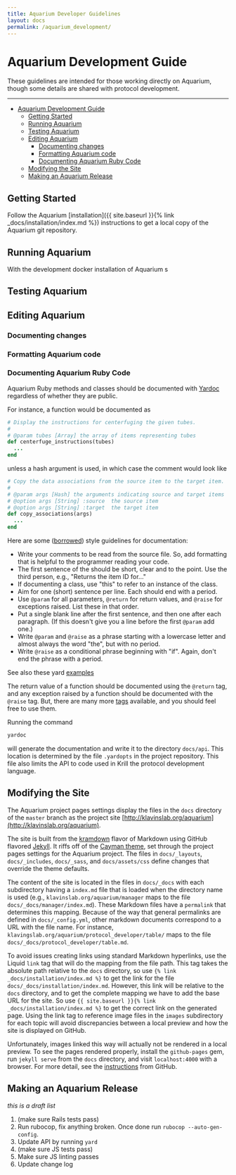```yaml
---
title: Aquarium Developer Guidelines
layout: docs
permalink: /aquarium_development/
---
```


# Aquarium Development Guide

These guidelines are intended for those working directly on Aquarium, though some details are shared with protocol development.

---

<!-- TOC -->

- [Aquarium Development Guide](#aquarium-development-guide)
    - [Getting Started](#getting-started)
    - [Running Aquarium](#running-aquarium)
    - [Testing Aquarium](#testing-aquarium)
    - [Editing Aquarium](#editing-aquarium)
        - [Documenting changes](#documenting-changes)
        - [Formatting Aquarium code](#formatting-aquarium-code)
        - [Documenting Aquarium Ruby Code](#documenting-aquarium-ruby-code)
    - [Modifying the Site](#modifying-the-site)
    - [Making an Aquarium Release](#making-an-aquarium-release)

<!-- /TOC -->

## Getting Started

Follow the Aquarium [installation]({{ site.baseurl }}{% link _docs/installation/index.md %}) instructions to get a local copy of the Aquarium git repository.

## Running Aquarium

With the development docker installation of Aquarium s

## Testing Aquarium

## Editing Aquarium

### Documenting changes

### Formatting Aquarium code

### Documenting Aquarium Ruby Code

Aquarium Ruby methods and classes should be documented with [Yardoc](http://www.rubydoc.info/gems/yard/file/docs/GettingStarted.md) regardless of whether they are public.

For instance, a function would be documented as

```ruby
# Display the instructions for centerfuging the given tubes.
#
# @param tubes [Array] the array of items representing tubes
def centerfuge_instructions(tubes)
  ...
end
```

unless a hash argument is used, in which case the comment would look like

```ruby
# Copy the data associations from the source item to the target item.
#
# @param args [Hash] the arguments indicating source and target items
# @option args [String] :source  the source item
# @option args [String] :target  the target item
def copy_associations(args)
  ...
end
```

Here are some ([borrowed](http://blog.joda.org/2012/11/javadoc-coding-standards.html)) style guidelines for documentation:

- Write your comments to be read from the source file.
  So, add formatting that is helpful to the programmer reading your code.
- The first sentence of the should be short, clear and to the point.
  Use the third person, e.g., "Returns the item ID for..."
- If documenting a class, use "this" to refer to an instance of the class.
- Aim for one (short) sentence per line.
  Each should end with a period.
- Use `@param` for all parameters, `@return` for return values, and `@raise` for exceptions raised.
  List these in that order.
- Put a single blank line after the first sentence, and then one after each paragraph.
  (If this doesn't give you a line before the first `@param` add one.)
- Write `@param` and `@raise` as a phrase starting with a lowercase letter and almost always the word "the", but with no period.
- Write `@raise` as a conditional phrase beginning with "if".
  Again, don't end the phrase with a period.

See also these yard [examples](https://gist.github.com/chetan/1827484)

The return value of a function should be documented using the `@return` tag, and any exception raised by a function should be documented with the `@raise` tag.
But, there are many more [tags](http://www.rubydoc.info/gems/yard/file/docs/Tags.md#Tag_List) available, and you should feel free to use them.

Running the command

```bash
yardoc
```

will generate the documentation and write it to the directory `docs/api`.
This location is determined by the file `.yardopts` in the project repository.
This file also limits the API to code used in Krill the protocol development language.

## Modifying the Site

The Aquarium project pages settings display the files in the `docs` directory of the `master` branch as the project site [http://klavinslab.org/aquarium](http://klavinslab.org/aquarium).

The site is built from the [kramdown](https://kramdown.gettalong.org) flavor of Markdown using GitHub flavored [Jekyll](https://jekyllrb.com).
It riffs off of the [Cayman theme](https://github.com/pages-themes/cayman), set through the project pages settings for the Aquarium project.
The files in `docs/_layouts`, `docs/_includes`, `docs/_sass`, and `docs/assets/css` define changes that override the theme defaults.

The content of the site is located in the files in `docs/_docs` with each subdirectory having a `index.md` file that is loaded when the directory name is used (e.g., `klavinslab.org/aquarium/manager` maps to the file `docs/_docs/manager/index.md`).
These Markdown files have a `permalink` that determines this mapping.
Because of the way that general permalinks are defined in `docs/_config.yml`, other markdown documents correspond to a URL with the file name.
For instance, `klavingslab.org/aquarium/protocol_developer/table/` maps to the file `docs/_docs/protocol_developer/table.md`.

To avoid issues creating links using standard Markdown hyperlinks, use the Liquid `link` tag that will do the mapping from the file path.
This tag takes the absolute path relative to the `docs` directory, so use `{% link _docs/installation/index.md %}` to get the link for the file `docs/_docs/installation/index.md`.
However, this link will be relative to the `docs` directory, and to get the complete mapping we have to add the base URL for the site.
So use `{{ site.baseurl }}{% link _docs/installation/index.md %}` to get the correct link on the generated page.
Using the link tag to reference image files in the `images` subdirectory for each topic will avoid discrepancies between a local preview and how the site is displayed on GitHub.

Unfortunately, images linked this way will actually not be rendered in a local preview.
To see the pages rendered properly, install the `github-pages` gem, run `jekyll serve` from the `docs` directory, and visit `localhost:4000` with a browser.
For more detail, see the [instructions](https://help.github.com/articles/setting-up-your-github-pages-site-locally-with-jekyll/) from GitHub.

## Making an Aquarium Release

_this is a draft list_

1.  (make sure Rails tests pass)
2.  Run rubocop, fix anything broken. Once done run `rubocop --auto-gen-config`.
3.  Update API by running `yard`
4.  (make sure JS tests pass)
5.  Make sure JS linting passes
6.  Update change log
